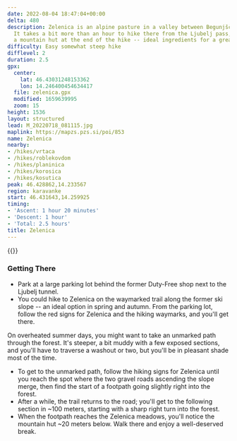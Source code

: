 ```yaml
---
date: 2022-08-04 18:47:04+00:00
delta: 480
description: Zelenica is an alpine pasture in a valley between Begunjščica and Vrtača.
  It takes a bit more than an hour to hike there from the Ljubelj pass, and there's
  a mountain hut at the end of the hike -- ideal ingredients for a great family trip.
difficulty: Easy somewhat steep hike
difflevel: 2
duration: 2.5
gpx:
  center:
    lat: 46.43031248153362
    lon: 14.246400454634417
  file: zelenica.gpx
  modified: 1659639995
  zoom: 15
height: 1536
layout: structured
lead: M_20220718_081115.jpg
maplink: https://mapzs.pzs.si/poi/853
name: Zelenica
nearby:
- /hikes/vrtaca
- /hikes/roblekovdom
- /hikes/planinica
- /hikes/korosica
- /hikes/kosutica
peak: 46.428862,14.233567
region: karavanke
start: 46.431643,14.259925
timing:
- 'Ascent: 1 hour 20 minutes'
- 'Descent: 1 hour'
- 'Total: 2.5 hours'
title: Zelenica
---
```

{{<hike-details description="yes">}}

### Getting There

* Park at a large parking lot behind the former Duty-Free shop next to the Ljubelj tunnel.
* You could hike to Zelenica on the waymarked trail along the former ski slope -- an ideal option in spring and autumn. From the parking lot, follow the red signs for Zelenica and the hiking waymarks, and you'll get there.

On overheated summer days, you might want to take an unmarked path through the forest. It's steeper, a bit muddy with a few exposed sections, and you'll have to traverse a washout or two, but you'll be in pleasant shade most of the time.

* To get to the unmarked path, follow the hiking signs for Zelenica until you reach the spot where the two gravel roads ascending the slope merge, then find the start of a footpath going slightly right into the forest.
* After a while, the trail returns to the road; you'll get to the following section in ~100 meters, starting with a sharp right turn into the forest.
* When the footpath reaches the Zelenica meadows, you'll notice the mountain hut ~20 meters below. Walk there and enjoy a well-deserved break.
